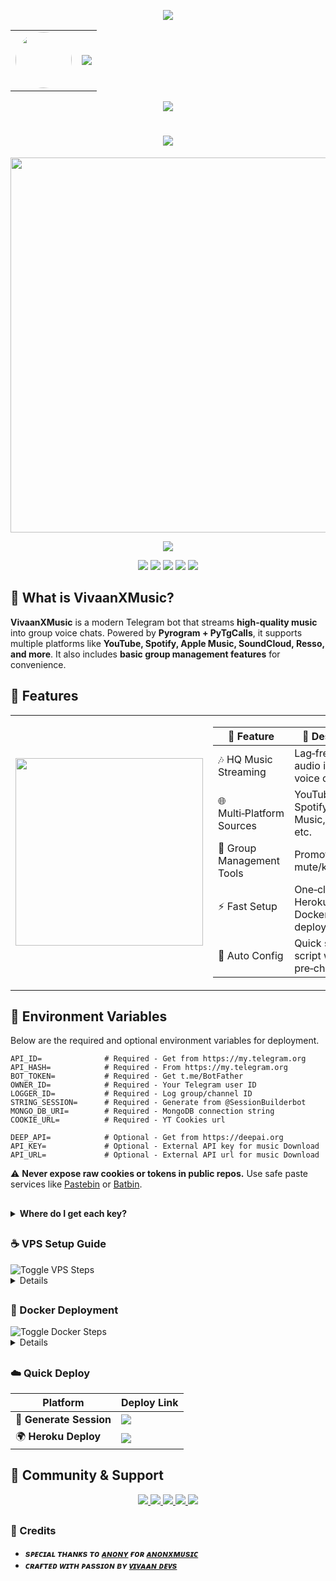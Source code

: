 <!-- ✨ Animated Header (Top) -->

<p align="center">
  <img src="https://user-images.githubusercontent.com/73097560/115834477-dbab4500-a447-11eb-908a-139a6edaec5c.gif" />
</p>

<!-- 👤 Avatar + Typing Banner -->

<div align="center">
  <table>
    <tr>
      <td align="center">
        <img src="https://files.catbox.moe/3m7pfb.jpg" width="90px" style="border-radius: 50%;" />
      </td>
      <td>
        <img src="https://readme-typing-svg.herokuapp.com?color=00BFFF&width=600&lines=Hey+There,+This+is+Vivaan+Dev+%F0%9F%A5%80+%E2%9D%97%EF%B8%8F" />
      </td>
    </tr>
  </table>
</div>

<!-- 👁 Visitor Counter -->

<p align="center">
  <img src="https://komarev.com/ghpvc/?username=VivaanNetworkDev&style=flat-square" />
</p>

<h1 align="center">
  <img src="https://readme-typing-svg.herokuapp.com?color=FF69B4&width=500&lines=Welcome+to+Vivaan+%F0%9F%8E%B6+The+bot;Your+Ultimate+Telegram+Music+Bot" />
</h1>

<p align="center">
  <a href="https://t.me/VivaanSupport">
    <img src="https://files.catbox.moe/22oahi.jpg" width="600">
  </a>
</p>

<p align="center">
  <a href="https://t.me/Vivan_music_bot"><img src="https://img.shields.io/badge/Try%20Bot-@Vivan_music_bot-blue?style=for-the-badge&logo=telegram"/></a>
</p>


<p align="center">
  <a href="https://github.com/VivaanNetworkDev/VivaanXmusic3.0/stargazers"><img src="https://img.shields.io/github/stars/VivaanNetworkDev/VivaanXmusic3.0?style=flat-square"/></a>
  <a href="https://github.com/VivaanNetworkDev/VivaanXmusic3.0/network/members"><img src="https://img.shields.io/github/forks/VivaanNetworkDev/VivaanXmusic3.0?style=flat-square"/></a>
  <a href="https://github.com/VivaanNetworkDev/VivaanXmusic3.0/issues"><img src="https://img.shields.io/github/issues/VivaanNetworkDev/VivaanXmusic3.0?style=flat-square"/></a>
  <a href="https://github.com/VivaanNetworkDev/VivaanXmusic3.0/commits/main"><img src="https://img.shields.io/github/last-commit/VivaanNetworkDev/VivaanXmusic3.0?style=flat-square"/></a>
  <a href="https://github.com/VivaanNetworkDev/VivaanXmusic3.0/actions"><img src="https://img.shields.io/badge/CI-Status-grey?style=flat-square"/></a>
</p>

## 🌟 What is VivaanXMusic?

**VivaanXMusic** is a modern Telegram bot that streams **high-quality music** into group voice chats.
Powered by **Pyrogram + PyTgCalls**, it supports multiple platforms like **YouTube, Spotify, Apple Music, SoundCloud, Resso, and more**.
It also includes **basic group management features** for convenience.

## 🚀 Features
<table>
<tr>
<td>
  <img src="https://files.catbox.moe/iamruq.jpg" width="300" />
</td>
<td>

| 🌟 Feature                | 🔎 Description                              |
| ------------------------- | ------------------------------------------- |
| 🎶 HQ Music Streaming     | Lag‑free HD audio in group voice chats      |
| 🌐 Multi‑Platform Sources | YouTube, Spotify, Apple Music, Resso, etc.  |
| 👮 Group Management Tools | Promote/demote, mute/kick, etc.     |
| ⚡ Fast Setup              | One‑click Heroku, VPS, or Docker deployment |
| 🔄 Auto Config            | Quick setup script with pre‑checks          |

</td>
</tr>
</table>

## 🔑 Environment Variables

Below are the required and optional environment variables for deployment.

```env
API_ID=              # Required - Get from https://my.telegram.org
API_HASH=            # Required - From https://my.telegram.org
BOT_TOKEN=           # Required - Get t.me/BotFather
OWNER_ID=            # Required - Your Telegram user ID
LOGGER_ID=           # Required - Log group/channel ID
STRING_SESSION=      # Required - Generate from @SessionBuilderbot
MONGO_DB_URI=        # Required - MongoDB connection string
COOKIE_URL=          # Required - YT Cookies url

DEEP_API=            # Optional - Get from https://deepai.org
API_KEY=             # Optional - External API key for music Download
API_URL=             # Optional - External API url for music Download
```

⚠️ **Never expose raw cookies or tokens in public repos.** Use safe paste services like [Pastebin](https://pastebin.com) or [Batbin](https://batbin.me).

##

<details>
  <summary><b>Where do I get each key?</b></summary>

  <!-- Added: Well‑organized helper table -->

  <br/>

  <table>
    <thead>
      <tr>
        <th>Key</th>
        <th>Where to Get It</th>
        <th>Steps</th>
        <th>Notes</th>
      </tr>
    </thead>
    <tbody>
      <tr>
        <td><code>API_ID</code> &amp; <code>API_HASH</code></td>
        <td><a href="https://my.telegram.org" target="_blank">my.telegram.org</a> → <i>API Development Tools</i></td>
        <td>
          1) Log in with Telegram →
          2) Open <b>API Development Tools</b> →
          3) Create app →
          4) Copy values
        </td>
        <td>Keep these private. Needed by both userbot &amp; bot client.</td>
      </tr>
      <tr>
        <td><code>BOT_TOKEN</code></td>
        <td><a href="https://t.me/BotFather" target="_blank">@BotFather</a></td>
        <td>
          1) <b>/newbot</b> →
          2) Set name &amp; username →
          3) Copy the token
        </td>
        <td>Rotate if leaked. Store in <code>.env</code>.</td>
      </tr>
      <tr>
        <td><code>STRING_SESSION</code></td>
        <td><a href="https://t.me/SessionBuilderbot" target="_blank">@SessionBuilderbot</a></td>
        <td>
          1) Start bot →
          2) Provide <code>API_ID</code>/<code>API_HASH</code> →
          3) Complete login →
          4) Copy string
        </td>
        <td>Userbot auth for Pyrogram.</td>
      </tr>
      <tr>
        <td><code>LOGGER_ID</code></td>
        <td>Telegram <b>Channel/Group</b> you own</td>
        <td>
          1) Create private channel/group →
          2) Add your bot as admin →
          3) Get ID via <code>@Vivan_music_bot</code> or <code>@MissRose_Bot</code>
        </td>
        <td>Use a private space so logs aren’t public.</td>
      </tr>
      <tr>
        <td><code>MONGO_DB_URI</code></td>
        <td><a href="https://www.mongodb.com/atlas/database" target="_blank">MongoDB Atlas</a></td>
        <td>
          1) Create free cluster →
          2) Add database user &amp; IP allowlist →
          3) Copy connection string (<code>mongodb+srv://...</code>)
        </td>
        <td>Required for persistence (queues, configs, etc.).</td>
      </tr>
      <tr>
        <td><code>COOKIE_URL</code></td>
        <td>Any secure host (e.g., <a href="https://pastebin.com" target="_blank">Pastebin</a>, <a href="https://batbin.me" target="_blank">Batbin</a>)</td>
        <td>
          1) Upload your <code>cookies.txt</code> privately →
          2) Set paste visibility to <b>Unlisted</b> →
          3) Copy the <b>raw</b> URL
        </td>
        <td>Improves YouTube reliability. Never commit raw cookies.</td>
      </tr>
      <tr>
        <td><code>DEEP_API</code> / <code>API_KEY</code> / <code>API_URL</code></td>
        <td>Provider of your choice</td>
        <td>Sign up → generate key → paste here</td>
        <td>Optional integrations (AI/extras).</td>
      </tr>
    </tbody>
  </table>

  <br/>
</details>

##

### ☕ VPS Setup Guide

<img src="https://img.shields.io/badge/Show%20/Hide-VPS%20Steps-0ea5e9?style=for-the-badge" alt="Toggle VPS Steps"/>
<div align="left">
  <details>

```bash
🎵 Deploy VivaanXMusic on VPS

### Step 1: Update & Install Packages
sudo apt update && sudo apt upgrade -y
sudo apt install git curl python3-pip python3-venv ffmpeg -y
curl -fsSL https://deb.nodesource.com/setup_18.x | sudo -E bash -
sudo apt install -y nodejs
npm install -g npm

### Step 2: Clone Repo
git clone https://github.com/VivaanNetworkDev/VivaanXmusic3.0
cd VivaanXmusic3.0
tmux new -s Vivaan

### Step 3: Setup & Run
python3 -m venv venv
source venv/bin/activate
pip install -U pip && pip install -r requirements.txt
bash setup   # Fill environment variables
bash start   # Start bot

### Useful Commands
tmux detach         # Use Ctrl+B, then D
tmux attach-session -t Vivaan # Attach to Running Bot session
tmux kill-session -t Vivaan # to kill the running bot session
rm -rf VivaanXmusic3.0 # Uninstall the repo
```

  </details>
</div>

##

### 🐳 Docker Deployment

<img src="https://img.shields.io/badge/Show%20/Hide-Docker%20Steps-10b981?style=for-the-badge" alt="Toggle Docker Steps"/>

<div align="left">
  <details>

```bash
### Step 1: Clone Repo
git clone https://github.com/VivaanNetworkDev/VivaanXmusic3.0
cd VivaanXmusic3.0

### Step 2: Create .env File
nano .env
# Paste your environment variables here and save (Ctrl+O, Enter, Ctrl+X)

### Step 3: Build Image
docker build -t vivaanxmusic .

### Step 4: Run Container
docker run -d --name vivaan --env-file .env --restart unless-stopped vivaanxmusic

### Step 5: Manage Container
docker logs -f vivaan        # View logs (Ctrl+C to exit)
docker stop vivaan           # Stop container
docker start vivaan          # Start again
docker rm -f vivaan          # Remove container
docker rmi vivaanxmusic      # Remove image
```

  </details>
</div>



##
### ☁️ Quick Deploy

| Platform                | Deploy Link                                                                                                                                                                                               |
| ----------------------- | --------------------------------------------------------------------------------------------------------------------------------------------------------------------------------------------------------- |
| 🔑 **Generate Session** | <a href="https://t.me/SessionBuilderbot"><img src="https://img.shields.io/badge/Session%20-Generator-blue?style=for-the-badge&logo=telegram"/></a>                                                    |
| 🌍 **Heroku Deploy**    | <a href="http://dashboard.heroku.com/new?template=https://github.com/VivaanNetworkDev/VivaanXmusic3.0"><img src="https://img.shields.io/badge/Deploy%20to-Heroku-purple?style=for-the-badge&logo=heroku"/></a> |




## 💬 Community & Support

<p align="center">
  <a href="https://t.me/VivaanSupport">
    <img src="https://img.shields.io/badge/Support_Group-Telegram-0088cc?style=for-the-badge&logo=telegram&logoColor=white" />
  </a>
  <a href="https://t.me/VivaanSupport">
    <img src="https://img.shields.io/badge/Updates_Channel-Telegram-6A5ACD?style=for-the-badge&logo=telegram&logoColor=white" />
  </a>
  <a href="https://t.me/EliteSid">
    <img src="https://img.shields.io/badge/Contact_Owner-Telegram-4CAF50?style=for-the-badge&logo=telegram&logoColor=white" />
  </a>
  <a href="https://instagram.com/elite.sid">
    <img src="https://img.shields.io/badge/Follow-Instagram-E4405F?style=for-the-badge&logo=instagram&logoColor=white" />
  </a>
  <a href="mailto:vivaannetwork@gmail.com">
    <img src="https://img.shields.io/badge/Contact-Email-0078D4?style=for-the-badge&logo=gmail&logoColor=white" />
  </a>
</p>


##
### 🔖 Credits

* <b> *sᴩᴇᴄɪᴀʟ ᴛʜᴀɴᴋs ᴛᴏ <a href="https://github.com/AnonymousX1025">ᴀɴᴏɴʏ</a> ғᴏʀ <a href="https://github.com/AnonymousX1025/AnonXMusic">ᴀɴᴏɴxᴍᴜsɪᴄ</a>* </b>
* <b> *ᴄʀᴀғᴛᴇᴅ ᴡɪᴛʜ ᴘᴀssɪᴏɴ ʙʏ <a href="https://github.com/VivaanNetworkDev">ᴠɪᴠᴀᴀɴ ᴅᴇᴠs</a>* </b>
